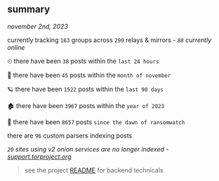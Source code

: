 
## summary
_november 2nd, 2023_

currently tracking `163` groups across `299` relays & mirrors - _`88` currently online_

⏲ there have been `38` posts within the `last 24 hours`

🦈 there have been `45` posts within the `month of november`

🪐 there have been `1522` posts within the `last 90 days`

🏚 there have been `3967` posts within the `year of 2023`

🦕 there have been `8657` posts `since the dawn of ransomwatch`

there are `96` custom parsers indexing posts

_`20` sites using v2 onion services are no longer indexed - [support.torproject.org](https://support.torproject.org/onionservices/v2-deprecation/)_

> see the project [README](https://github.com/joshhighet/ransomwatch#ransomwatch--) for backend technicals
